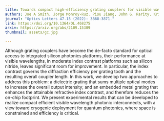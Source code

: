 ```yaml
---
title: Towards compact high-efficiency grating couplers for visible wavelength photonics
authors: Joe A Smith, Jorge Monroy-Ruz, Pisu Jiang, John G. Rarity, Krishna C. Balram
journal: "Optics Letters 47.15 (2022): 3868-3871."
link: https://doi.org/10.1364/OL.468275
arxiv: https://arxiv.org/abs/2109.15309
thumbnail: assets/gc.jpg

---
```


Although grating couplers have become the de-facto standard for optical access to integrated silicon photonics platforms, their performance at visible wavelengths, in moderate index contrast platforms such as silicon nitride, leaves significant room for improvement. In particular, the index contrast governs the diffraction efficiency per grating tooth and the resulting overall coupler length. In this work, we develop two approaches to address this problem: a dielectric grating that sums multiple optical modes to increase the overall output intensity; and an embedded metal grating that enhances the attainable refractive index contrast, and therefore reduces the on-chip footprint. We present experimental results that can be developed to realize compact efficient visible wavelength photonic interconnects, with a view toward cryogenic deployment for quantum photonics, where space is constrained and efficiency is critical.

